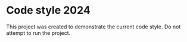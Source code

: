 # Code style 2024

This project was created to demonstrate the current code style. Do not attempt to run the project.
